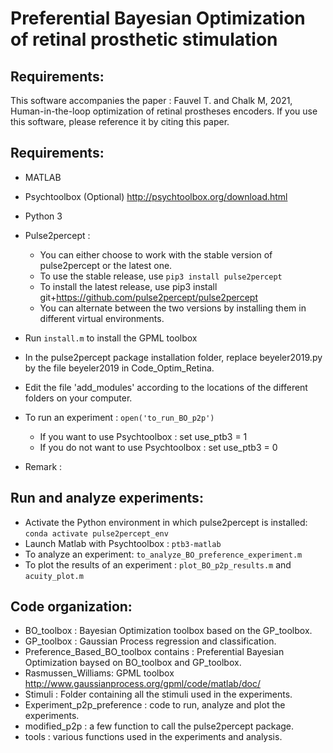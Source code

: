 # Preferential Bayesian Optimization of retinal prosthetic stimulation

## Requirements:
This software accompanies the paper : Fauvel T. and Chalk M, 2021, Human-in-the-loop optimization of retinal prostheses encoders.
If you use this software, please reference it by citing this paper.

## Requirements:

* MATLAB
* Psychtoolbox (Optional) http://psychtoolbox.org/download.html
* Python 3
* Pulse2percept :
	* You can either choose to work with the stable version of pulse2percept or the latest one.
	* To use the stable release, use `pip3 install pulse2percept`
	* To install the latest release, use pip3 install git+https://github.com/pulse2percept/pulse2percept
	* You can alternate between the two versions by installing them in different virtual environments.

* Run `install.m` to install the GPML toolbox
* In the pulse2percept package installation folder, replace beyeler2019.py by the file beyeler2019 in Code_Optim_Retina.
* Edit the file 'add_modules' according to the locations of the different folders on your computer.
* To run an experiment : `open('to_run_BO_p2p')`
	* If you want to use Psychtoolbox : set use_ptb3 = 1
	* If you do not want to use Psychtoolbox : set use_ptb3 = 0

* Remark :
## Run and analyze experiments:
* Activate the Python environment in which pulse2percept is installed: `conda activate pulse2percept_env`
* Launch Matlab with Psychtoolbox : `ptb3-matlab`
* To analyze an experiment:
	`to_analyze_BO_preference_experiment.m`
* To plot the results of an experiment :
	`plot_BO_p2p_results.m` and `acuity_plot.m`

## Code organization:
* BO_toolbox : Bayesian Optimization toolbox based on the GP_toolbox.   
* GP_toolbox : Gaussian Process regression and classification.
* Preference_Based_BO_toolbox contains : Preferential Bayesian Optimization baysed on BO_toolbox and GP_toolbox.
* Rasmussen_Williams: GPML toolbox http://www.gaussianprocess.org/gpml/code/matlab/doc/
* Stimuli : Folder containing all the stimuli used in the experiments.
* Experiment_p2p_preference : code to run, analyze and plot the experiments.
* modified_p2p : a few function to call the pulse2percept package.
* tools : various functions used in the experiments and analysis.
